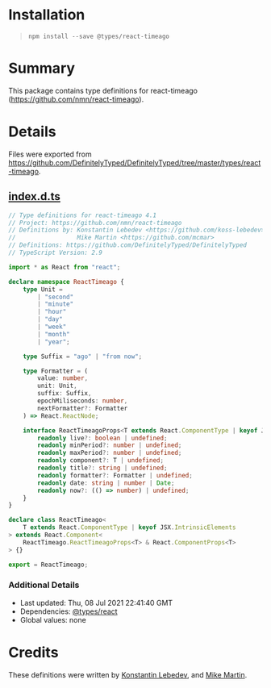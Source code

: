 # Installation
> `npm install --save @types/react-timeago`

# Summary
This package contains type definitions for react-timeago (https://github.com/nmn/react-timeago).

# Details
Files were exported from https://github.com/DefinitelyTyped/DefinitelyTyped/tree/master/types/react-timeago.
## [index.d.ts](https://github.com/DefinitelyTyped/DefinitelyTyped/tree/master/types/react-timeago/index.d.ts)
````ts
// Type definitions for react-timeago 4.1
// Project: https://github.com/nmn/react-timeago
// Definitions by: Konstantin Lebedev <https://github.com/koss-lebedev>
//                 Mike Martin <https://github.com/mcmar>
// Definitions: https://github.com/DefinitelyTyped/DefinitelyTyped
// TypeScript Version: 2.9

import * as React from "react";

declare namespace ReactTimeago {
    type Unit =
        | "second"
        | "minute"
        | "hour"
        | "day"
        | "week"
        | "month"
        | "year";

    type Suffix = "ago" | "from now";

    type Formatter = (
        value: number,
        unit: Unit,
        suffix: Suffix,
        epochMiliseconds: number,
        nextFormatter?: Formatter
    ) => React.ReactNode;

    interface ReactTimeagoProps<T extends React.ComponentType | keyof JSX.IntrinsicElements = 'time'> {
        readonly live?: boolean | undefined;
        readonly minPeriod?: number | undefined;
        readonly maxPeriod?: number | undefined;
        readonly component?: T | undefined;
        readonly title?: string | undefined;
        readonly formatter?: Formatter | undefined;
        readonly date: string | number | Date;
        readonly now?: (() => number) | undefined;
    }
}

declare class ReactTimeago<
    T extends React.ComponentType | keyof JSX.IntrinsicElements
> extends React.Component<
    ReactTimeago.ReactTimeagoProps<T> & React.ComponentProps<T>
> {}

export = ReactTimeago;

````

### Additional Details
 * Last updated: Thu, 08 Jul 2021 22:41:40 GMT
 * Dependencies: [@types/react](https://npmjs.com/package/@types/react)
 * Global values: none

# Credits
These definitions were written by [Konstantin Lebedev](https://github.com/koss-lebedev), and [Mike Martin](https://github.com/mcmar).
